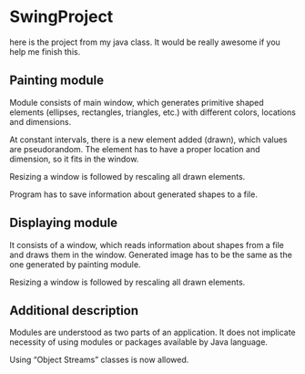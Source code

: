 # SwingProject
here is the project from my java class. It would be really awesome if you help me finish this. 

## Painting module
Module consists of main window, which generates primitive shaped elements (ellipses, rectangles, triangles, etc.) with different colors, locations and dimensions.

At constant intervals, there is a new element added (drawn), which values are pseudorandom. The element has to have a proper location and dimension, so it fits in the window.

Resizing a window is followed by rescaling all drawn elements.

Program has to save information about generated shapes to a file.

## Displaying module
It consists of a window, which reads information about shapes from a file and draws them in the window. Generated image has to be the same as the one generated by painting module.

Resizing a window is followed by rescaling all drawn elements.

## Additional description
Modules are understood as two parts of an application. It does not implicate necessity of using modules or packages available by Java language.

Using “Object Streams” classes is now allowed.
